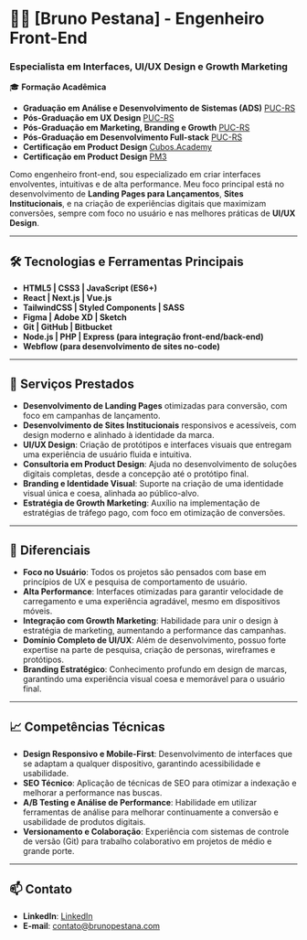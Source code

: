 # 👨‍💻 [Bruno Pestana] - Engenheiro Front-End

### Especialista em Interfaces, UI/UX Design e Growth Marketing

🎓 **Formação Acadêmica**  
- **Graduação em Análise e Desenvolvimento de Sistemas (ADS)** [PUC-RS](https://online.pucrs.br/graduacao/analise-desenvolvimento-sistemas-full-stack-mobile)
- **Pós-Graduação em UX Design** [PUC-RS](https://online.pucrs.br/pos-graduacao/user-experience-design-and-beyond-edicao-2024)
- **Pós-Graduação em Marketing, Branding e Growth** [PUC-RS](https://online.pucrs.br/mba/marketing-branding-e-growth)
- **Pós-Graduação em Desenvolvimento Full-stack** [PUC-RS](https://online.pucrs.br/pos-graduacao/desenvolvimento-full-stack)
- **Certificação em Product Design** [Cubos.Academy](https://cubos.academy/cursos/product-design)
- **Certificação em Product Design** [PM3](https://www.cursospm3.com.br/curso-product-design/)

Como engenheiro front-end, sou especializado em criar interfaces envolventes, intuitivas e de alta performance. Meu foco principal está no desenvolvimento de **Landing Pages para Lançamentos**, **Sites Institucionais**, e na criação de experiências digitais que maximizam conversões, sempre com foco no usuário e nas melhores práticas de **UI/UX Design**.

---

## 🛠 **Tecnologias e Ferramentas Principais**
- **HTML5 | CSS3 | JavaScript (ES6+)**
- **React | Next.js | Vue.js**
- **TailwindCSS | Styled Components | SASS**
- **Figma | Adobe XD | Sketch**
- **Git | GitHub | Bitbucket**
- **Node.js | PHP | Express (para integração front-end/back-end)**
- **Webflow (para desenvolvimento de sites no-code)**

---

## 💼 **Serviços Prestados**
- **Desenvolvimento de Landing Pages** otimizadas para conversão, com foco em campanhas de lançamento.
- **Desenvolvimento de Sites Institucionais** responsivos e acessíveis, com design moderno e alinhado à identidade da marca.
- **UI/UX Design**: Criação de protótipos e interfaces visuais que entregam uma experiência de usuário fluida e intuitiva.
- **Consultoria em Product Design**: Ajuda no desenvolvimento de soluções digitais completas, desde a concepção até o protótipo final.
- **Branding e Identidade Visual**: Suporte na criação de uma identidade visual única e coesa, alinhada ao público-alvo.
- **Estratégia de Growth Marketing**: Auxílio na implementação de estratégias de tráfego pago, com foco em otimização de conversões.

---

## 🚀 **Diferenciais**
- **Foco no Usuário**: Todos os projetos são pensados com base em princípios de UX e pesquisa de comportamento de usuário.
- **Alta Performance**: Interfaces otimizadas para garantir velocidade de carregamento e uma experiência agradável, mesmo em dispositivos móveis.
- **Integração com Growth Marketing**: Habilidade para unir o design à estratégia de marketing, aumentando a performance das campanhas.
- **Domínio Completo de UI/UX**: Além de desenvolvimento, possuo forte expertise na parte de pesquisa, criação de personas, wireframes e protótipos.
- **Branding Estratégico**: Conhecimento profundo em design de marcas, garantindo uma experiência visual coesa e memorável para o usuário final.

---

## 📈 **Competências Técnicas**
- **Design Responsivo e Mobile-First**: Desenvolvimento de interfaces que se adaptam a qualquer dispositivo, garantindo acessibilidade e usabilidade.
- **SEO Técnico**: Aplicação de técnicas de SEO para otimizar a indexação e melhorar a performance nas buscas.
- **A/B Testing e Análise de Performance**: Habilidade em utilizar ferramentas de análise para melhorar continuamente a conversão e usabilidade de produtos digitais.
- **Versionamento e Colaboração**: Experiência com sistemas de controle de versão (Git) para trabalho colaborativo em projetos de médio e grande porte.

---

## 📫 **Contato**
- **LinkedIn**: [LinkedIn](https://www.linkedin.com/in/seulinkedin)
- **E-mail**: contato@brunopestana.com
